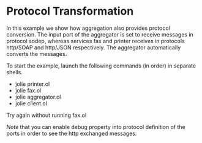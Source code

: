 # Protocol Transformation

In this example we show how aggregation also provides protocol conversion.
The input port of the aggregator is set to receive messages in protocol sodep, whereas
services fax and printer receives in protocols http/SOAP and http/JSON respectively.
The aggregator automatically converts the messages.

To start the example, launch the following commands (in order) in separate shells.

- jolie printer.ol
- jolie fax.ol
- jolie aggregator.ol
- jolie client.ol

Try again without running fax.ol

*Note* that you can enable debug property into protocol definition of the ports in order to see 
the http exchanged messages.
